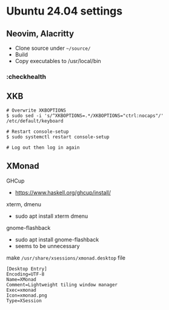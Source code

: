 # Ubuntu 24.04 settings

## Neovim, Alacritty

- Clone source under `~/source/`
- Build
- Copy executables to /usr/local/bin

### :checkhealth

## XKB

```
# Overwrite XKBOPTIONS
$ sudo sed -i 's/^XKBOPTIONS=.*/XKBOPTIONS="ctrl:nocaps"/' /etc/default/keyboard

# Restart console-setup
$ sudo systemctl restart console-setup

# Log out then log in again
```

## XMonad

GHCup

- https://www.haskell.org/ghcup/install/

xterm, dmenu
- sudo apt install xterm dmenu

gnome-flashback

- sudo apt install gnome-flashback
- seems to be unnecessary

make `/usr/share/xsessions/xmonad.desktop` file
```
[Desktop Entry]
Encoding=UTF-8
Name=XMonad
Comment=Lightweight tiling window manager
Exec=xmonad
Icon=xmonad.png
Type=XSession
```
